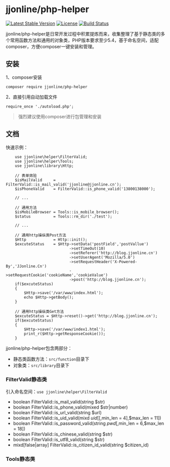 jjonline/php-helper
===================

[![Latest Stable Version](https://poser.pugx.org/jjonline/php-helper/v/stable)](https://packagist.org/packages/jjonline/php-helper)
[![License](https://poser.pugx.org/jjonline/php-helper/license)](https://packagist.org/packages/jjonline/php-helper)
[![Build Status](https://travis-ci.org/jjonline/php-helper.svg?branch=master)](https://travis-ci.org/jjonline/php-helper)

jjonline/php-helper是日常开发过程中积累提炼而来，收集整理了基于静态类的多个常用函数方法和通用的对象类，PHP版本要求至少5.4，基于命名空间，适配composer，方便composer一键安装和管理。

## 安装

1、composer安装

`composer require jjonline/php-helper`


2、直接引用自动加载文件

`require_once './autoload.php';`

> 强烈建议使用composer进行包管理和安装


## 文档

快速示例：
~~~
    use jjonline\helper\FilterValid;
    use jjonline\helper\Tools;
    use jjonline\library\Http;
    
    // 表单效验
    $isMailValid     = FilterValid::is_mail_valid('jjonline@jjonline.cn');
    $isPhoneValid    = FilterValid::is_phone_valid('13800138000');

    // ...

    // 通用方法
    $isMobileBrowser = Tools::is_mobile_browser();
    $status          = Tools::rm_dir('./test');

    // ...

    // 通用http操纵类Post方法
    $Http            = Http::init();
    $excuteStatus    = $Http->setData('postField','postVallue')
                            ->setTimeOut(10)
                            ->setReferer('http://blog.jjonline.cn')
                            ->setUserAgent('Mozilla/5.0')
                            ->setRequestHeader('X-Powered-By','JJonline.Cn')
                            ->setRequestCookie('cookieName','cookieValue')
                            ->post('http://blog.jjonline.cn');
    if($excuteStatus)
    {
        $Http->save('/var/www/index.html');
        echo $Http->getBody();
    }

    // 通用http操纵类Get方法
    $excuteStatus = $Http->reset()->get('http://blog.jjonline.cn');
    if($excuteStatus)
    {
        $Http->save('/var/www/index1.html');
        print_r($Http->getResponseCookie());
    }
~~~

jjonline/php-helper包含两部分：

* 静态类函数方法：`src/function`目录下
* 对象类：`src/library`目录下

### FilterValid静态类

引入命名空间：`use jjonline\helper\FilterValid`

* boolean FilterValid::is_mail_valid(string $str)
* boolean FilterValid::is_phone_valid(mixed $str|number)
* boolean FilterValid::is_url_valid(string $url)
* boolean FilterValid::is_uid_valid(mixd $uid[[,$min_len = 4],$max_len = 11])
* boolean FilterValid::is_password_valid(string $pwd[,$min_len = 6,$max_len = 18])
* boolean FilterValid::is_chinese_valid(string $str)
* boolean FilterValid::is_utf8_valid(string $str)
* mixd[false|array] FilterValid::is_citizen_id_valid(string $citizen_id)

### Tools静态类